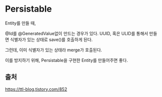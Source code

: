 # Persistable

Entity를 만들 때,

@Id를 @GeneratedValue없이 만드는 경우가 있다. 
UUID, 혹은 ULID를 통해서 만들면 
식별자가 있는 상태로 save()를 호출하게 된다.

그런데, 이미 식별자가 있는 상태라 merge가 호출된다. 

이를 방지하기 위해, Persistable을 구현한 Entity를 만들어주면 좋다.

## 출처
https://ttl-blog.tistory.com/852